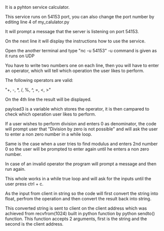 It is a pyhton service calculator.

This service runs on 54153 port, you can also change the port number by editing line 4 of my_calulator.py

It will prompt a message that the server is listening on port 54153. 

On the next line it will display the instructions how to use the service.

Open the another terminal and type
"nc -u 54153"
-u command is given as it runs on UDP

You have to write two numbers one on each line, then you will have to enter an operator, which will tell which operation the user likes to perform.

The following operators are valid:

"+, -, *, /, %, ^, =, <, >"

On the 4th line the result will be displayed.

payload3 is a variable which stores the operator, it is then campared to check which operation user likes to perform.

If a user wishes to perform division and enters 0 as denominator, the code will prompt user that "Division by zero is not possible" and will ask the user to enter a non zero number in a while loop.

Same is the case when a user tries to find modulus and enters 2nd number 0 so the user will be prompted to enter again until he enters a non zero number.

In case of an invalid operator the program will prompt a message and then run again.

This whole works in a while true loop and will ask for the inputs until the user press ctrl + c.

As the input from client in string so the code will first convert the string into float, perfrom the operation and then convert the result back into string.

This converted string is sent to client on the client address which was achieved from recvfrom(1024) built in python function by python sendto() function.
This function accepts 2 arguments, first is the string and the second is the client address.

